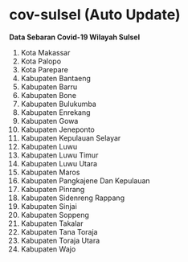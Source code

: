 # cov-sulsel (Auto Update)

<b>Data Sebaran Covid-19 Wilayah Sulsel</b> <br>
1.	Kota Makassar<br>
2.	Kota Palopo<br>
3.	Kota Parepare<br>
4.	Kabupaten Bantaeng<br>
5.	Kabupaten Barru<br>
6.	Kabupaten Bone<br>
7.	Kabupaten Bulukumba<br>
8.	Kabupaten Enrekang<br>
9.	Kabupaten Gowa<br>
10.	Kabupaten Jeneponto<br>	
11.	Kabupaten Kepulauan Selayar<br>
12.	Kabupaten Luwu<br>
13.	Kabupaten Luwu Timur<br>
14.	Kabupaten Luwu Utara<br>
15.	Kabupaten Maros	<br>
16.	Kabupaten Pangkajene Dan Kepulauan<br>
17.	Kabupaten Pinrang<br>
18.	Kabupaten Sidenreng Rappang<br>
19.	Kabupaten Sinjai<br>
20.	Kabupaten Soppeng<br>
21.	Kabupaten Takalar<br>
22.	Kabupaten Tana Toraja<br>
23.	Kabupaten Toraja Utara<br>
24.	Kabupaten Wajo<br>
